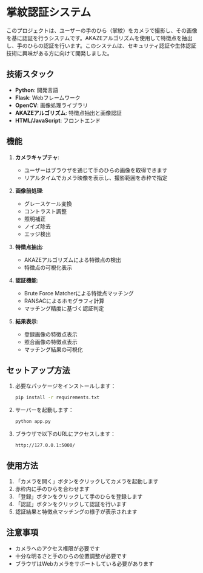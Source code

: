 # 掌紋認証システム

このプロジェクトは、ユーザーの手のひら（掌紋）をカメラで撮影し、その画像を基に認証を行うシステムです。AKAZEアルゴリズムを使用して特徴点を抽出し、手のひらの認証を行います。このシステムは、セキュリティ認証や生体認証技術に興味がある方に向けて開発しました。

## 技術スタック

- **Python**: 開発言語
- **Flask**: Webフレームワーク
- **OpenCV**: 画像処理ライブラリ
- **AKAZEアルゴリズム**: 特徴点抽出と画像認証
- **HTML/JavaScript**: フロントエンド

## 機能

1. **カメラキャプチャ**:
   - ユーザーはブラウザを通じて手のひらの画像を取得できます
   - リアルタイムでカメラ映像を表示し、撮影範囲を赤枠で指定
   
2. **画像前処理**:
   - グレースケール変換
   - コントラスト調整
   - 照明補正
   - ノイズ除去
   - エッジ検出

3. **特徴点抽出**:
   - AKAZEアルゴリズムによる特徴点の検出
   - 特徴点の可視化表示

4. **認証機能**:
   - Brute Force Matcherによる特徴点マッチング
   - RANSACによるホモグラフィ計算
   - マッチング精度に基づく認証判定

5. **結果表示**:
   - 登録画像の特徴点表示
   - 照合画像の特徴点表示
   - マッチング結果の可視化

## セットアップ方法

1. 必要なパッケージをインストールします：
   ```bash
   pip install -r requirements.txt
   ```

2. サーバーを起動します：
   ```bash
   python app.py
   ```

3. ブラウザで以下のURLにアクセスします：
   ```
   http://127.0.0.1:5000/
   ```

## 使用方法

1. 「カメラを開く」ボタンをクリックしてカメラを起動します
2. 赤枠内に手のひらを合わせます
3. 「登録」ボタンをクリックして手のひらを登録します
4. 「認証」ボタンをクリックして認証を行います
5. 認証結果と特徴点マッチングの様子が表示されます

## 注意事項

- カメラへのアクセス権限が必要です
- 十分な明るさと手のひらの位置調整が必要です
- ブラウザはWebカメラをサポートしている必要があります
